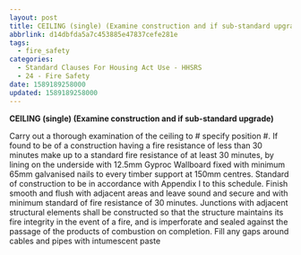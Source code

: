 ```yaml
---
layout: post
title: CEILING (single) (Examine construction and if sub-standard upgrade)
abbrlink: d14dbfda5a7c453885e47837cefe281e
tags:
  - fire_safety
categories:
  - Standard Clauses For Housing Act Use - HHSRS
  - 24 - Fire Safety
date: 1589189258000
updated: 1589189258000
---
```


**CEILING (single) (Examine construction and if sub-standard upgrade)**

Carry out a thorough examination of the ceiling to # specify position #. If found to be of a construction having a fire resistance of less than 30 minutes make up to a standard fire resistance of at least 30 minutes, by lining on the underside with 12.5mm Gyproc Wallboard fixed with minimum 65mm galvanised nails to every timber support at 150mm centres. Standard of construction to be in accordance with Appendix I to this schedule. Finish smooth and flush with adjacent areas and leave sound and secure and with minimum standard of fire resistance of 30 minutes. Junctions with adjacent structural elements shall be constructed so that the structure maintains its fire integrity in the event of a fire, and is imperforate and sealed against the passage of the products of combustion on completion. Fill any gaps around cables and pipes with intumescent paste
